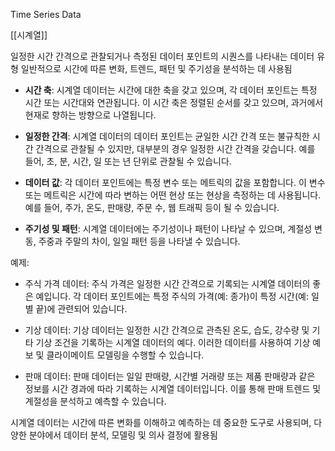 Time Series Data

[[시계열]]

일정한 시간 간격으로 관찰되거나 측정된 데이터 포인트의 시퀀스를 나타내는 데이터 유형
일반적으로 시간에 따른 변화, 트렌드, 패턴 및 주기성을 분석하는 데 사용됨

- **시간 축**: 시계열 데이터는 시간에 대한 축을 갖고 있으며, 각 데이터 포인트는 특정 시간 또는 시간대와 연관됩니다. 이 시간 축은 정렬된 순서를 갖고 있으며, 과거에서 현재로 향하는 방향으로 나열됩니다.
    
- **일정한 간격**: 시계열 데이터의 데이터 포인트는 균일한 시간 간격 또는 불규칙한 시간 간격으로 관찰될 수 있지만, 대부분의 경우 일정한 시간 간격을 갖습니다. 예를 들어, 초, 분, 시간, 일 또는 년 단위로 관찰될 수 있습니다.
    
- **데이터 값**: 각 데이터 포인트에는 특정 변수 또는 메트릭의 값을 포함합니다. 이 변수 또는 메트릭은 시간에 따라 변하는 어떤 현상 또는 현상을 측정하는 데 사용됩니다. 예를 들어, 주가, 온도, 판매량, 주문 수, 웹 트래픽 등이 될 수 있습니다.
    
- **주기성 및 패턴**: 시계열 데이터에는 주기성이나 패턴이 나타날 수 있으며, 계절성 변동, 주중과 주말의 차이, 일일 패턴 등을 나타낼 수 있습니다.
    

예제:

- 주식 가격 데이터: 주식 가격은 일정한 시간 간격으로 기록되는 시계열 데이터의 좋은 예입니다. 각 데이터 포인트에는 특정 주식의 가격(예: 종가)이 특정 시간(예: 일별 끝)에 관련되어 있습니다.
    
- 기상 데이터: 기상 데이터는 일정한 시간 간격으로 관측된 온도, 습도, 강수량 및 기타 기상 조건을 기록하는 시계열 데이터의 예다. 이러한 데이터를 사용하여 기상 예보 및 클라이메이트 모델링을 수행할 수 있습니다.
    
- 판매 데이터: 판매 데이터는 일일 판매량, 시간별 거래량 또는 제품 판매량과 같은 정보를 시간 경과에 따라 기록하는 시계열 데이터입니다. 이를 통해 판매 트렌드 및 계절성을 분석하고 예측할 수 있습니다.
    

시계열 데이터는 시간에 따른 변화를 이해하고 예측하는 데 중요한 도구로 사용되며, 다양한 분야에서 데이터 분석, 모델링 및 의사 결정에 활용됨
